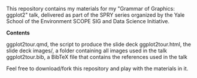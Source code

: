 This repository contains my materials for my "Grammar of Graphics: ggplot2" talk, delivered as part of the SPRY series organized by the Yale School of the Environment SCOPE SIG and Data Science Initiative. 

**Contents**

ggplot2tour.qmd, the script to produce the slide deck
ggplot2tour.html, the slide deck
images/, a folder containing all images used in the talk
ggplot2tour.bib, a BibTeX file that contains the references used in the talk

Feel free to download/fork this repository and play with the materials in it.
